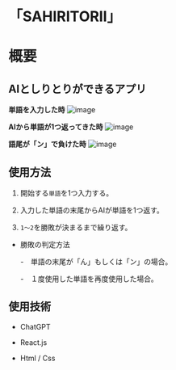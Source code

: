 # 「SAHIRITORⅡ」
# 概要

## AIとしりとりができるアプリ

**単語を入力した時**
![image](https://user-images.githubusercontent.com/111096145/212474396-3f5169e5-d52f-4999-a8b9-41a1c12a8625.png)


**AIから単語が1つ返ってきた時**
![image](https://user-images.githubusercontent.com/111096145/212474504-4d2934cb-a9cc-492d-a028-6e47c6ae45f4.png)


**語尾が「ン」で負けた時**
![image](https://user-images.githubusercontent.com/111096145/212474900-58ca0dd1-c16a-42ff-9482-97f15678845c.png)




## 使用方法

1. 開始する`単語`を1つ入力する。

2. 入力した単語の末尾からAIが単語を1つ返す。

3. `1〜2`を勝敗が決まるまで繰り返す。


- 勝敗の判定方法

   -　単語の末尾が「ん」もしくは「ン」の場合。

   -　１度使用した単語を再度使用した場合。 




## 使用技術
- ChatGPT

- React.js

- Html / Css
